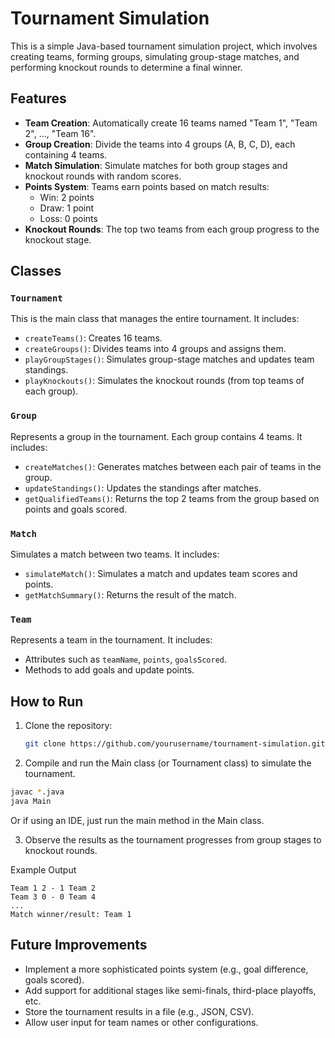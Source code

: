 # Tournament Simulation

This is a simple Java-based tournament simulation project, which involves creating teams, forming groups, simulating group-stage matches, and performing knockout rounds to determine a final winner.

## Features

- **Team Creation**: Automatically create 16 teams named "Team 1", "Team 2", ..., "Team 16".
- **Group Creation**: Divide the teams into 4 groups (A, B, C, D), each containing 4 teams.
- **Match Simulation**: Simulate matches for both group stages and knockout rounds with random scores.
- **Points System**: Teams earn points based on match results:
  - Win: 2 points
  - Draw: 1 point
  - Loss: 0 points
- **Knockout Rounds**: The top two teams from each group progress to the knockout stage.

## Classes

### `Tournament`
This is the main class that manages the entire tournament. It includes:
- `createTeams()`: Creates 16 teams.
- `createGroups()`: Divides teams into 4 groups and assigns them.
- `playGroupStages()`: Simulates group-stage matches and updates team standings.
- `playKnockouts()`: Simulates the knockout rounds (from top teams of each group).

### `Group`
Represents a group in the tournament. Each group contains 4 teams. It includes:
- `createMatches()`: Generates matches between each pair of teams in the group.
- `updateStandings()`: Updates the standings after matches.
- `getQualifiedTeams()`: Returns the top 2 teams from the group based on points and goals scored.

### `Match`
Simulates a match between two teams. It includes:
- `simulateMatch()`: Simulates a match and updates team scores and points.
- `getMatchSummary()`: Returns the result of the match.

### `Team`
Represents a team in the tournament. It includes:
- Attributes such as `teamName`, `points`, `goalsScored`.
- Methods to add goals and update points.

## How to Run

1. Clone the repository:

   ```bash
   git clone https://github.com/yourusername/tournament-simulation.git
   ```
2. Compile and run the Main class (or Tournament class) to simulate the tournament.

```bash
javac *.java
java Main
```
Or if using an IDE, just run the main method in the Main class.

3. Observe the results as the tournament progresses from group stages to knockout rounds.

Example Output
```text
Team 1 2 - 1 Team 2
Team 3 0 - 0 Team 4
...
Match winner/result: Team 1
```
## Future Improvements
 - Implement a more sophisticated points system (e.g., goal difference, goals scored).
 - Add support for additional stages like semi-finals, third-place playoffs, etc.
 - Store the tournament results in a file (e.g., JSON, CSV).
 - Allow user input for team names or other configurations.
